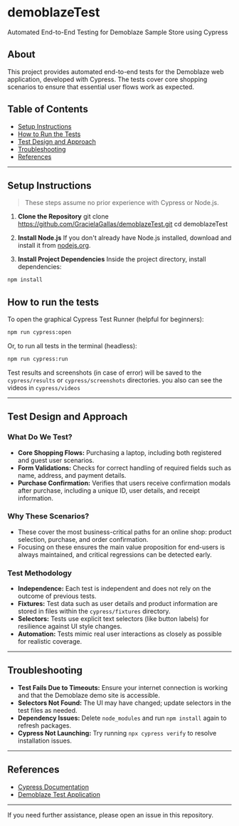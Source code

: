 # demoblazeTest

Automated End-to-End Testing for Demoblaze Sample Store using Cypress

## About

This project provides automated end-to-end tests for the Demoblaze web application, developed with Cypress. The tests cover core shopping scenarios to ensure that essential user flows work as expected.

## Table of Contents

- [Setup Instructions](#setup-instructions)
- [How to Run the Tests](#how-to-run-the-tests)
- [Test Design and Approach](#test-design-and-approach)
- [Troubleshooting](#troubleshooting)
- [References](#references)

---

## Setup Instructions

> These steps assume no prior experience with Cypress or Node.js.

1. **Clone the Repository**
git clone https://github.com/GracielaGallas/demoblazeTest.git
cd demoblazeTest

2. **Install Node.js**
If you don't already have Node.js installed, download and install it from [nodejs.org](https://nodejs.org/).

3. **Install Project Dependencies**
Inside the project directory, install dependencies:
```bash
npm install
```

## How to run the tests

To open the graphical Cypress Test Runner (helpful for beginners):
```bash
npm run cypress:open 
```

Or, to run all tests in the terminal (headless):
```bash
npm run cypress:run 
```

Test results and screenshots (in case of error) will be saved to the `cypress/results` or `cypress/screenshots` directories.
you also can see the videos in `cypress/videos`

---

## Test Design and Approach

### What Do We Test?

- **Core Shopping Flows:** Purchasing a laptop, including both registered and guest user scenarios.
- **Form Validations:** Checks for correct handling of required fields such as name, address, and payment details.
- **Purchase Confirmation:** Verifies that users receive confirmation modals after purchase, including a unique ID, user details, and receipt information.

### Why These Scenarios?

- These cover the most business-critical paths for an online shop: product selection, purchase, and order confirmation.
- Focusing on these ensures the main value proposition for end-users is always maintained, and critical regressions can be detected early.

### Test Methodology

- **Independence:** Each test is independent and does not rely on the outcome of previous tests.
- **Fixtures:** Test data such as user details and product information are stored in files within the `cypress/fixtures` directory.
- **Selectors:** Tests use explicit text selectors (like button labels) for resilience against UI style changes.
- **Automation:** Tests mimic real user interactions as closely as possible for realistic coverage.

---

## Troubleshooting

- **Test Fails Due to Timeouts:** Ensure your internet connection is working and that the Demoblaze demo site is accessible.
- **Selectors Not Found:** The UI may have changed; update selectors in the test files as needed.
- **Dependency Issues:** Delete `node_modules` and run `npm install` again to refresh packages.
- **Cypress Not Launching:** Try running `npx cypress verify` to resolve installation issues.

---

## References

- [Cypress Documentation](https://docs.cypress.io/)
- [Demoblaze Test Application](https://www.demoblaze.com/)

---

If you need further assistance, please open an issue in this repository.





